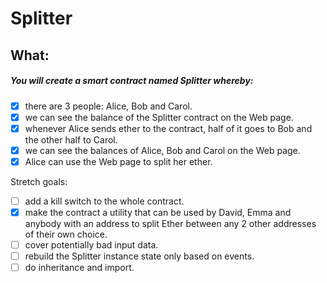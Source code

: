 # Splitter

## What:

##### You will create a smart contract named Splitter whereby:

- [X] there are 3 people: Alice, Bob and Carol.
- [X] we can see the balance of the Splitter contract on the Web page.
- [X]  whenever Alice sends ether to the contract, half of it goes to Bob and the other half to Carol.
- [X] we can see the balances of Alice, Bob and Carol on the Web page.
- [X] Alice can use the Web page to split her ether.

Stretch goals:

- [ ] add a kill switch to the whole contract.
- [X] make the contract a utility that can be used by David, Emma and anybody with an address to split Ether between any 2 other addresses of their own choice.
- [ ] cover potentially bad input data.
- [ ] rebuild the Splitter instance state only based on events.
- [ ] do inheritance and import.
